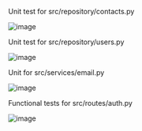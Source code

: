 Unit test for src/repository/contacts.py

![image](https://github.com/user-attachments/assets/14fa620c-ec99-45a5-9e78-156437eb29a8)

Unit test for src/repository/users.py

![image](https://github.com/user-attachments/assets/0119b384-c343-4dc3-9217-55d8ebb84cf2)

Unit for src/services/email.py

![image](https://github.com/user-attachments/assets/317a30e4-a327-419d-9281-918bcea9552c)

Functional tests for src/routes/auth.py

![image](https://github.com/user-attachments/assets/f2c2ccb1-cbff-4dbb-818b-c42153b9ee9b)
